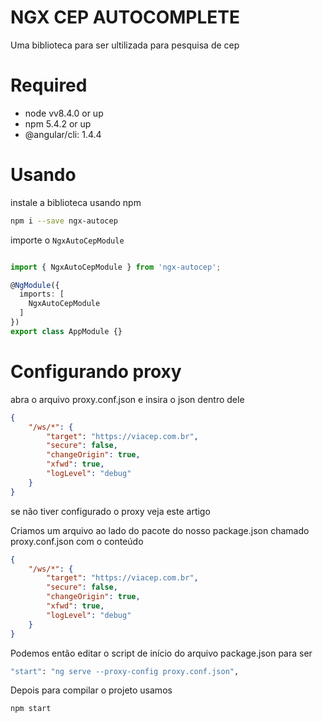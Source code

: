 # NGX CEP AUTOCOMPLETE

Uma biblioteca para ser ultilizada para pesquisa de cep

# Required

- node vv8.4.0 or up
- npm 5.4.2 or up
- @angular/cli: 1.4.4

# Usando

instale a biblioteca usando npm 

```sh
npm i --save ngx-autocep
```

importe o `NgxAutoCepModule`

```typescript

import { NgxAutoCepModule } from 'ngx-autocep';

@NgModule({
  imports: [
    NgxAutoCepModule
  ]
})
export class AppModule {}
```

# Configurando proxy

abra o arquivo proxy.conf.json e insira o json dentro dele

```json
{
    "/ws/*": {
        "target": "https://viacep.com.br",
        "secure": false,
        "changeOrigin": true,
        "xfwd": true,
        "logLevel": "debug"
    }
}
````

se não tiver configurado o proxy veja este artigo

Criamos um arquivo ao lado do pacote do nosso package.json chamado proxy.conf.json com o conteúdo

```json
{
    "/ws/*": {
        "target": "https://viacep.com.br",
        "secure": false,
        "changeOrigin": true,
        "xfwd": true,
        "logLevel": "debug"
    }
}
````

Podemos então editar o script de início do arquivo package.json para ser

```sh
"start": "ng serve --proxy-config proxy.conf.json",
```

Depois para compilar o projeto usamos

```sh
npm start
```